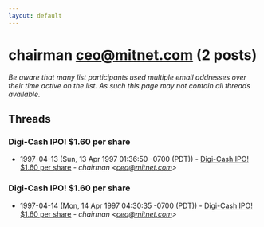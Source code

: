 ```yaml
---
layout: default
---
```


# chairman <ceo@mitnet.com> (2 posts)

_Be aware that many list participants used multiple email addresses over their time active on the list. As such this page may not contain all threads available._

## Threads

### Digi-Cash IPO!  $1.60 per share
+ 1997-04-13 (Sun, 13 Apr 1997 01:36:50 -0700 (PDT)) - [Digi-Cash IPO!  $1.60 per share](/archive/1997/04/45b9b9e71434720e5017de126cf08675d86bc72920cccdccfcf4409b4ffc776a) - _chairman \<ceo@mitnet.com\>_

### Digi-Cash IPO!  $1.60 per share
+ 1997-04-14 (Mon, 14 Apr 1997 04:30:35 -0700 (PDT)) - [Digi-Cash IPO!  $1.60 per share](/archive/1997/04/bcb5ef3f79ed4aacda4f875e65ee1f348120fb56e029808b33c421490ea89cfb) - _chairman \<ceo@mitnet.com\>_

